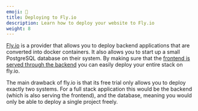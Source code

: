 ```yaml
---
emoji: 🚀
title: Deploying to Fly.io
description: Learn how to deploy your website to Fly.io
weight: 8
---
```


[Fly.io](https://fly.io/) is a provider that allows you to deploy backend applications that are converted into docker containers. It also allows you to start up a small PostgreSQL database on their system. By making sure that the [frontend is served through the backend](./serving-frontend) you can easily deploy your entire stack on fly.io.

The main drawback of fly.io is that its free trial only allows you to deploy exactly two systems. For a full stack application this would be the backend (which is also serving the frontend), and the database, meaning you would only be able to deploy a single project freely.
